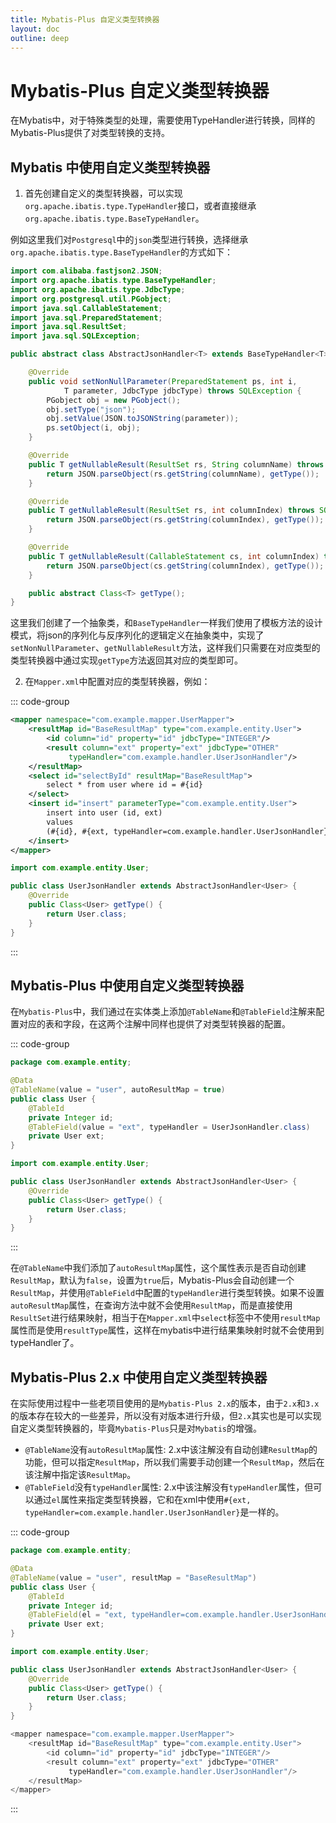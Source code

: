 ```yaml
---
title: Mybatis-Plus 自定义类型转换器
layout: doc
outline: deep
---
```


# Mybatis-Plus 自定义类型转换器

在Mybatis中，对于特殊类型的处理，需要使用TypeHandler进行转换，同样的Mybatis-Plus提供了对类型转换的支持。

## Mybatis 中使用自定义类型转换器

1. 首先创建自定义的类型转换器，可以实现`org.apache.ibatis.type.TypeHandler`接口，或者直接继承`org.apache.ibatis.type.BaseTypeHandler`。

例如这里我们对`Postgresql`中的`json`类型进行转换，选择继承`org.apache.ibatis.type.BaseTypeHandler`的方式如下：

```java
import com.alibaba.fastjson2.JSON;
import org.apache.ibatis.type.BaseTypeHandler;
import org.apache.ibatis.type.JdbcType;
import org.postgresql.util.PGobject;
import java.sql.CallableStatement;
import java.sql.PreparedStatement;
import java.sql.ResultSet;
import java.sql.SQLException;

public abstract class AbstractJsonHandler<T> extends BaseTypeHandler<T> {

    @Override
    public void setNonNullParameter(PreparedStatement ps, int i,
            T parameter, JdbcType jdbcType) throws SQLException {
        PGobject obj = new PGobject();
        obj.setType("json");
        obj.setValue(JSON.toJSONString(parameter));
        ps.setObject(i, obj);
    }

    @Override
    public T getNullableResult(ResultSet rs, String columnName) throws SQLException {
        return JSON.parseObject(rs.getString(columnName), getType());
    }

    @Override
    public T getNullableResult(ResultSet rs, int columnIndex) throws SQLException {
        return JSON.parseObject(rs.getString(columnIndex), getType());
    }

    @Override
    public T getNullableResult(CallableStatement cs, int columnIndex) throws SQLException {
        return JSON.parseObject(cs.getString(columnIndex), getType());
    }

    public abstract Class<T> getType();
}
```

这里我们创建了一个抽象类，和`BaseTypeHandler`一样我们使用了模板方法的设计模式，将json的序列化与反序列化的逻辑定义在抽象类中，实现了`setNonNullParameter`、`getNullableResult`方法，这样我们只需要在对应类型的类型转换器中通过实现`getType`方法返回其对应的类型即可。

2. 在`Mapper.xml`中配置对应的类型转换器，例如：

::: code-group

```xml [UserMapper.xml]
<mapper namespace="com.example.mapper.UserMapper">
    <resultMap id="BaseResultMap" type="com.example.entity.User">
        <id column="id" property="id" jdbcType="INTEGER"/>
        <result column="ext" property="ext" jdbcType="OTHER"
             typeHandler="com.example.handler.UserJsonHandler"/>
    </resultMap>
    <select id="selectById" resultMap="BaseResultMap">
        select * from user where id = #{id}
    </select>
    <insert id="insert" parameterType="com.example.entity.User">
        insert into user (id, ext)
        values
        (#{id}, #{ext, typeHandler=com.example.handler.UserJsonHandler})
    </insert>
</mapper>
```

```java [UserJsonHandler]
import com.example.entity.User;

public class UserJsonHandler extends AbstractJsonHandler<User> {
    @Override
    public Class<User> getType() {
        return User.class;
    }
}
```

:::

## Mybatis-Plus 中使用自定义类型转换器

在`Mybatis-Plus`中，我们通过在实体类上添加`@TableName`和`@TableField`注解来配置对应的表和字段，在这两个注解中同样也提供了对类型转换器的配置。

::: code-group

```java [User.java]
package com.example.entity;

@Data
@TableName(value = "user", autoResultMap = true)
public class User {
    @TableId
    private Integer id;
    @TableField(value = "ext", typeHandler = UserJsonHandler.class)
    private User ext;
}
```

```java [UserJsonHandler]
import com.example.entity.User;

public class UserJsonHandler extends AbstractJsonHandler<User> {
    @Override
    public Class<User> getType() {
        return User.class;
    }
}
```

:::

在`@TableName`中我们添加了`autoResultMap`属性，这个属性表示是否自动创建`ResultMap`，默认为`false`，设置为`true`后，Mybatis-Plus会自动创建一个`ResultMap`，并使用`@TableField`中配置的`typeHandler`进行类型转换。如果不设置`autoResultMap`属性，在查询方法中就不会使用`ResultMap`，而是直接使用`ResultSet`进行结果映射，相当于在`Mapper.xml`中`select`标签中不使用`resultMap`属性而是使用`resultType`属性，这样在mybatis中进行结果集映射时就不会使用到typeHandler了。

## Mybatis-Plus 2.x 中使用自定义类型转换器

在实际使用过程中一些老项目使用的是`Mybatis-Plus 2.x`的版本，由于`2.x`和`3.x`的版本存在较大的一些差异，所以没有对版本进行升级，但`2.x`其实也是可以实现自定义类型转换器的，毕竟`Mybatis-Plus`只是对`Mybatis`的增强。

- `@TableName`没有`autoResultMap`属性: 2.x中该注解没有自动创建`ResultMap`的功能，但可以指定`ResultMap`，所以我们需要手动创建一个`ResultMap`，然后在该注解中指定该`ResultMap`。
- `@TableField`没有`typeHandler`属性: 2.x中该注解没有`typeHandler`属性，但可以通过`el`属性来指定类型转换器，它和在xml中使用`#{ext, typeHandler=com.example.handler.UserJsonHandler}`是一样的。

::: code-group

```java [User.java]
package com.example.entity;

@Data
@TableName(value = "user", resultMap = "BaseResultMap")
public class User {
    @TableId
    private Integer id;
    @TableField(el = "ext, typeHandler=com.example.handler.UserJsonHandler")
    private User ext;
}
```

```java [UserJsonHandler]
import com.example.entity.User;

public class UserJsonHandler extends AbstractJsonHandler<User> {
    @Override
    public Class<User> getType() {
        return User.class;
    }
}
```

```java [UserMapper.xml]
<mapper namespace="com.example.mapper.UserMapper">
    <resultMap id="BaseResultMap" type="com.example.entity.User">
        <id column="id" property="id" jdbcType="INTEGER"/>
        <result column="ext" property="ext" jdbcType="OTHER"
             typeHandler="com.example.handler.UserJsonHandler"/>
    </resultMap>
</mapper>
```

:::
